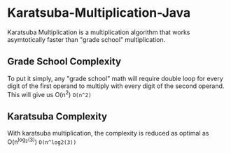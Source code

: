 # Karatsuba-Multiplication-Java

Karatsuba Multiplication is a multiplication algorithm that works asymtotically faster than "grade school" multiplication.

## Grade School Complexity
To put it simply, any "grade school" math will require double loop for every digit of the first operand to multiply with every digit of the second operand.
This will give us O(n<sup>2</sup>) `O(n^2)`

## Karatsuba Complexity
With karatsuba multiplication, the complexity is reduced as optimal as O(n<sup>log<sub>2</sub>(3)</sup>) `O(n^log2(3))`
